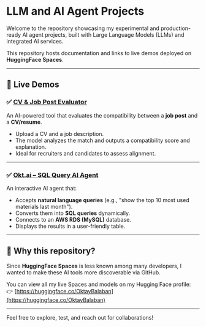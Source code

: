# LLM and AI Agent Projects

Welcome to the repository showcasing my experimental and production-ready AI agent projects, built with Large Language Models (LLMs) and integrated AI services.

This repository hosts documentation and links to live demos deployed on **HuggingFace Spaces**.

---

## 🔗 Live Demos

### ✅ [CV & Job Post Evaluator](https://huggingface.co/spaces/OktayBalaban/CV_JobPost_Evaluator)

An AI-powered tool that evaluates the compatibility between a **job post** and a **CV/resume**.

- Upload a CV and a job description.
- The model analyzes the match and outputs a compatibility score and explanation.
- Ideal for recruiters and candidates to assess alignment.

---

### ✅ [Okt.ai – SQL Query AI Agent](https://huggingface.co/spaces/OktayBalaban/Okt.ai?logs=container)

An interactive AI agent that:

- Accepts **natural language queries** (e.g., "show the top 10 most used materials last month").
- Converts them into **SQL queries** dynamically.
- Connects to an **AWS RDS (MySQL)** database.
- Displays the results in a user-friendly table.

---

## 📝 Why this repository?

Since **HuggingFace Spaces** is less known among many developers, I wanted to make these AI tools more discoverable via GitHub.

You can view all my live Spaces and models on my Hugging Face profile:  
👉 [https://huggingface.co/OktayBalaban](https://huggingface.co/OktayBalaban)

---

Feel free to explore, test, and reach out for collaborations!
